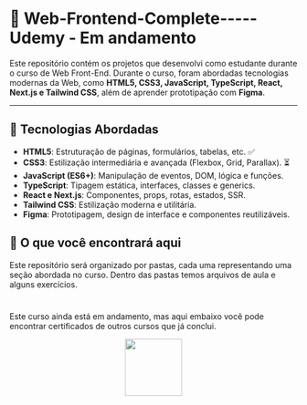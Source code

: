 # 🚀 Web-Frontend-Complete-----Udemy - Em andamento

Este repositório contém os projetos que desenvolvi como estudante durante o curso de Web Front-End. Durante o curso, foram abordadas tecnologias modernas da Web, como **HTML5, CSS3, JavaScript, TypeScript, React, Next.js e Tailwind CSS**, além de aprender prototipação com **Figma**.

---

## 📘 Tecnologias Abordadas

- **HTML5**: Estruturação de páginas, formulários, tabelas, etc. ✅
- **CSS3**: Estilização intermediária e avançada (Flexbox, Grid, Parallax). ⏳
- **JavaScript (ES6+)**: Manipulação de eventos, DOM, lógica e funções.
- **TypeScript**: Tipagem estática, interfaces, classes e generics.
- **React e Next.js**: Componentes, props, rotas, estados, SSR.
- **Tailwind CSS**: Estilização moderna e utilitária.
- **Figma**: Prototipagem, design de interface e componentes reutilizáveis.

## 🧠 O que você encontrará aqui

Este repositório será organizado por pastas, cada uma representando uma seção abordada no curso. Dentro das pastas temos arquivos de aula e alguns exercícios.

#
Este curso ainda está em andamento, mas aqui embaixo você pode encontrar certificados de outros cursos que já conclui.

<div align="center">
  
<a href="https://github.com/brunomartins009/brunomartins009/tree/main/Certificados">
  <img src="https://img.shields.io/badge/Certificates-blue" style="width: 100px;" />
</a>

</div>
